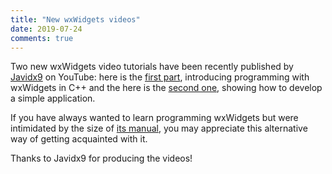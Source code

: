 ```yaml
---
title: "New wxWidgets videos"
date: 2019-07-24
comments: true
---
```


Two new wxWidgets video tutorials have been recently published by
[Javidx9](https://onelonecoder.com/) on YouTube: here is the [first
part](https://www.youtube.com/watch?v=FOIbK4bJKS8), introducing programming
with wxWidgets in C++ and the here is the [second
one](https://www.youtube.com/watch?v=FwUGeV2fnfM), showing how to develop a
simple application.

If you have always wanted to learn programming wxWidgets but were intimidated
by the size of [its manual](https://docs.wxwidgets.org/trunk/index.html), you
may appreciate this alternative way of getting acquainted with it.

Thanks to Javidx9 for producing the videos!
